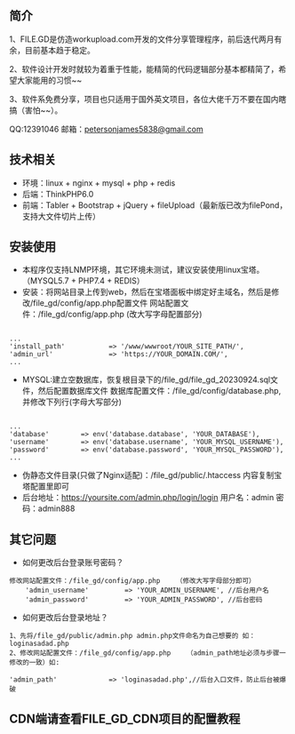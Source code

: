 

## 简介

1、FILE.GD是仿造workupload.com开发的文件分享管理程序，前后迭代两月有余，目前基本趋于稳定。

2、软件设计开发时就较为着重于性能，能精简的代码逻辑部分基本都精简了，希望大家能用的习惯~~

3、软件系免费分享，项目也只适用于国外英文项目，各位大佬千万不要在国内瞎搞（害怕~~）。

   QQ:12391046  邮箱：petersonjames5838@gmail.com

## 技术相关

* 环境：linux + nginx + mysql + php + redis
* 后端：ThinkPHP6.0
* 前端：Tabler + Bootstrap + jQuery + fileUpload（最新版已改为filePond，支持大文件切片上传）

## 安装使用

* 本程序仅支持LNMP环境，其它环境未测试，建议安装使用linux宝塔。（MYSQL5.7 + PHP7.4 + REDIS）
* 安装：将网站目录上传到web，然后在宝塔面板中绑定好主域名，然后是修改/file_gd/config/app.php配置文件 
       网站配置文件：/file_gd/config/app.php (改大写字母配置部分)
~~~

...
'install_path'           => '/www/wwwroot/YOUR_SITE_PATH/',  
'admin_url'              => 'https://YOUR_DOMAIN.COM/', 
...
~~~




* MYSQL:建立空数据库，恢复根目录下的/file_gd/file_gd_20230924.sql文件，然后配置数据库文件
       数据库配置文件：/file_gd/config/database.php, 并修改下列行(字母大写部分)
~~~

...
'database'        => env('database.database', 'YOUR_DATABASE'),
'username'        => env('database.username', 'YOUR_MYSQL_USERNAME'),
'password'        => env('database.password', 'YOUR_MYSQL_PASSWORD'),
...
~~~

* 伪静态文件目录(只做了Nginx适配)：/file_gd/public/.htaccess  内容复制宝塔配置里即可
* 后台地址：https://yoursite.com/admin.php/login/login  用户名：admin  密码：admin888



## 其它问题

* 如何更改后台登录账号密码？
~~~
修改网站配置文件：/file_gd/config/app.php    （修改大写字母部分即可）
    'admin_username'         => 'YOUR_ADMIN_USERNAME', //后台用户名
    'admin_password'         => 'YOUR_ADMIN_PASSWORD', //后台密码
~~~

* 如何更改后台登录地址？
~~~
1、先将/file_gd/public/admin.php admin.php文件命名为自己想要的 如：loginasadad.php
2、修改网站配置文件：/file_gd/config/app.php    （admin_path地址必须与步骤一修改的一致）如:

'admin_path'             => 'loginasadad.php',//后台入口文件，防止后台被爆破
~~~




## CDN端请查看FILE_GD_CDN项目的配置教程
